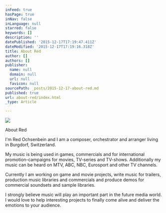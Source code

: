 ```yaml
---
inFeed: true
hasPage: true
inNav: false
inLanguage: null
starred: false
keywords: []
description: ''
datePublished: '2015-12-17T17:19:47.411Z'
dateModified: '2015-12-17T17:19:16.318Z'
title: About Red
author: []
authors: []
publisher:
  name: null
  domain: null
  url: null
  favicon: null
sourcePath: _posts/2015-12-17-about-red.md
published: true
url: about-red/index.html
_type: Article

---
```

![](https://the-grid-user-content.s3-us-west-2.amazonaws.com/1fca9675-615a-4daa-8369-e7a7e4cca468.png)

About Red

I'm Red Ochsenbein and I am a composer, orchestrator and arranger living in Burgdorf, Switzerland.

My music is being used in games, commercials and for international promotion-campaigns for movies, TV-series and TV-shows. Additionally my music can be heard on MTV, ABC, NBC, Eurosport and other TV channels.

Currently I am working on game and movie projects, write music for trailers, production music libraries and commercials and produce demos for commercial soundsets and sample libraries.

I strongly believe music will play an important part in the future media world. I would love to help interesting projects to finally come alive and deliver the emotions to your audience.
